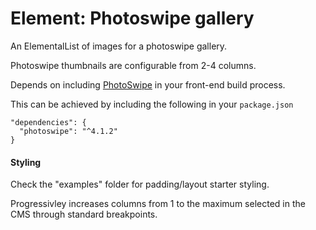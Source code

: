 # Element: Photoswipe gallery
An ElementalList of images for a photoswipe gallery. 

Photoswipe thumbnails are configurable from 2-4 columns. 

Depends on including [PhotoSwipe](https://github.com/dimsemenov/photoswipe) in your front-end build process.

This can be achieved by including the following in your `package.json`

```
"dependencies": {
  "photoswipe": "^4.1.2"
}
```

#### Styling
Check the "examples" folder for padding/layout starter styling.

Progressivley increases columns from 1 to the maximum selected in the CMS through standard breakpoints.
